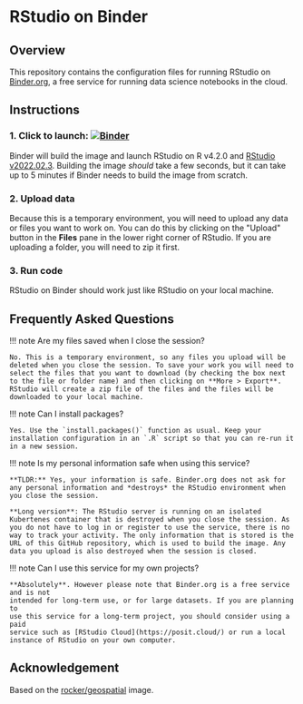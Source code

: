 # RStudio on Binder

## Overview

This repository contains the configuration files for running RStudio on
[Binder.org], a free service for running data science notebooks in the cloud.

## Instructions

### 1. Click to launch: [![Binder](https://mybinder.org/badge_logo.svg)](https://mybinder.org/v2/gh/rocker-org/binder/HEAD?urlpath=rstudio)

Binder will build the image and launch RStudio on R v4.2.0 and [RStudio
v2022.02.3](https://dailies.rstudio.com/version/2022.02.3+492.pro3/). Building
the image _should_ take a few seconds, but it can take up to 5 minutes if Binder
needs to build the image from scratch.

### 2. Upload data

Because this is a temporary environment, you will need to upload any data or
files you want to work on. You can do this by clicking on the "Upload" button in
the **Files** pane in the lower right corner of RStudio. If you are uploading a
folder, you will need to zip it first.

### 3. Run code

RStudio on Binder should work just like RStudio on your local machine.

## Frequently Asked Questions

!!! note Are my files saved when I close the session?

    No. This is a temporary environment, so any files you upload will be deleted when you close the session. To save your work you will need to select the files that you want to download (by checking the box next to the file or folder name) and then clicking on **More > Export**. RStudio will create a zip file of the files and the files will be downloaded to your local machine.

!!! note Can I install packages?

    Yes. Use the `install.packages()` function as usual. Keep your installation configuration in an `.R` script so that you can re-run it in a new session.

!!! note Is my personal information safe when using this service?

    **TLDR:** Yes, your information is safe. Binder.org does not ask for any personal information and *destroys* the RStudio environment when you close the session.

    **Long version**: The RStudio server is running on an isolated Kubertenes container that is destroyed when you close the session. As you do not have to log in or register to use the service, there is no way to track your activity. The only information that is stored is the URL of this GitHub repository, which is used to build the image. Any data you upload is also destroyed when the session is closed.

!!! note Can I use this service for my own projects?

    **Absolutely**. However please note that Binder.org is a free service and is not
    intended for long-term use, or for large datasets. If you are planning to
    use this service for a long-term project, you should consider using a paid
    service such as [RStudio Cloud](https://posit.cloud/) or run a local
    instance of RStudio on your own computer.

## Acknowledgement

Based on the [rocker/geospatial](https://hub.docker.com/r/rocker/geospatial)
image.

[Binder.org]: https://mybinder.readthedocs.io/en/latest/
